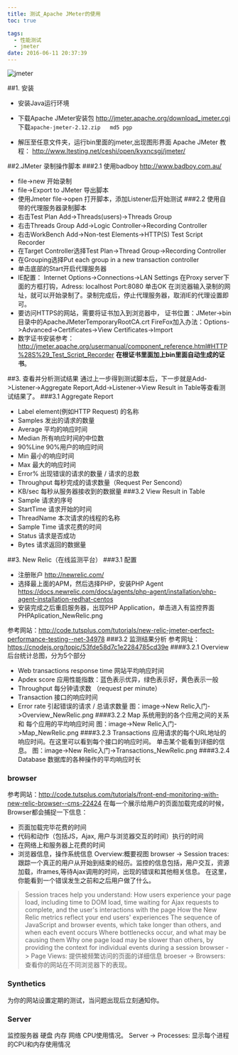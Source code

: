 ```yaml
---
title: 测试_Apache JMeter的使用
toc: true

tags:
  - 性能测试
  - jmeter
date: 2016-06-11 20:37:39
---
```

![jmeter](jmeter.jpg)

<!-- more -->

##1. 安装
- 安装Java运行环境
- 下载Apache JMeter安装包 http://jmeter.apache.org/download_jmeter.cgi
下载`apache-jmeter-2.12.zip	md5	pgp`

- 解压至任意文件夹，运行bin里面的jmeter,出现图形界面
Apache JMeter 教程： http://www.ltesting.net/ceshi/open/kyxncsgj/jmeter/

##2.JMeter 录制操作脚本
###2.1 使用badboy http://www.badboy.com.au/
- file->new 开始录制
- file->Export to JMeter 导出脚本
- 使用Jmeter file->open 打开脚本，添加Listener后开始测试
###2.2 使用自带的代理服务器录制脚本
- 右击Test Plan Add->Threads(users)->Threads Group
- 右击Threads Group Add->Logic Controller->Recording Controller
- 右击WorkBench Add->Non-test Elements->HTTP(S) Test Script Recorder
- 在Target Controller选择Test Plan->Thread Group->Recording Controller
- 在Grouping选择Put each group in a new transaction controller
- 单击底部的Start开启代理服务器
- IE配置：
Internet Options->Connections->LAN Settings
在Proxy server下面的方框打钩，Adress: localhost  Port:8080 单击OK
在浏览器输入录制的网址，就可以开始录制了。录制完成后，停止代理服务器，取消IE的代理设置即可。
- 要访问HTTPS的网站，需要将证书加入到浏览器中，
证书位置：JMeter->bin目录中的ApacheJMeterTemporaryRootCA.crt
FireFox加入办法：Options->Advanced->Certificates->View Certificates->Import
- 数字证书安装参考：http://jmeter.apache.org/usermanual/component_reference.html#HTTP%28S%29_Test_Script_Recorder
**在根证书里面加上bin里面自动生成的证书**。

##3. 查看并分析测试结果
通过上一步得到测试脚本后，下一步就是Add->Listener->Aggregate Report,Add->Listener->View Result in Table等查看测试结果了。
###3.1 Aggregate Report
- Label element(例如HTTP Request) 的名称
- Samples 发出的请求的数量
- Average 平均的响应时间
- Median 所有响应时间的中位数
- 90%Line 90%用户的响应时间
- Min 最小的响应时间
- Max 最大的响应时间
- Error% 出现错误的请求的数量 / 请求的总数
- Throughput 每秒完成的请求数量（Request Per Sencond）
- KB/sec 每秒从服务器接收到的数据量
###3.2 View Result in Table
- Sample 请求的序号
- StartTime 请求开始的时间
- ThreadName 本次请求的线程的名称
- Sample Time 请求花费的时间
- Status 请求是否成功
- Bytes 请求返回的数据量


##3. New Relic（在线监测平台）
###3.1 配置
- 注册账户  http://newrelic.com/
- 选择最上面的APM，然后选择PHP，安装PHP Agent https://docs.newrelic.com/docs/agents/php-agent/installation/php-agent-installation-redhat-centos
- 安装完成之后重启服务器，出现PHP Application，单击进入有监控界面
PHPAplication_NewRelic.png

参考网站：http://code.tutsplus.com/tutorials/new-relic-jmeter-perfect-performance-testing--net-34978
###3.2 监测结果分析
参考网址：https://cnodejs.org/topic/53fde58d7c1e2284785cd39e
####3.2.1 Overview
后台统计总图，分为5个部分
- Web transactions response time 网站平均响应时间
- Apdex score 应用性能指数：蓝色表示优异，绿色表示好，黄色表示一般
- Throughput 每分钟请求数 （request per minute）
- Transaction 接口的响应时间
- Error rate 引起错误的请求 / 总请求数量
图：image->New Relic入门->Overview_NewRelic.png
####3.2.2 Map
系统用到的各个应用之间的关系 和 每个应用的平均响应时间
图：image->New Relic入门->Map_NewRelic.png
####3.2.3 Transactions
应用请求的每个URL地址的响应时间。在这里可以看到每个接口的响应时间。
单击某个能看到详细的信息。
图：image->New Relic入门->Transactions_NewRelic.png
####3.2.4 Database
数据库的各种操作的平均响应时长
### browser
参考网站：http://code.tutsplus.com/tutorials/front-end-monitoring-with-new-relic-browser--cms-22424
在每一个展示给用户的页面加载完成的时候，Browser都会捕捉一下信息：
- 页面加载完毕花费的时间
- 代码和动作（包括JS，Ajax, 用户与浏览器交互的时间）执行的时间
- 在网络上和服务器上花费的时间
- 浏览器信息，操作系统信息
Overview:概要视图
browser -> Session traces: 跟踪一个真正的用户从开始到结束的经历。监控的信息包括，用户交互，资源加载，iframes,等待Ajax调用的时间，出现的错误和其他相关信息。
在这里，你能看到一个错误发生之前和之后用户做了什么。

> Session traces help you understand:
>     How users experience your page load, including time to DOM load, time waiting for Ajax requests to complete, and the user's
> interactions with the page
>     How the New Relic metrics reflect your end users' experiences
>     The sequence of JavaScript and browser events, which take longer than others, and when each event occurs
>     Where bottlenecks occur, and what may be causing them
>     Why one page load may be slower than others, by providing the context for individual events during a session
browser -> Page Views:
提供被频繁访问的页面的详细信息
broeser -> Browsers:
查看你的网站在不同浏览器下的表现。

### Synthetics
为你的网站设置定期的测试，当问题出现后立刻通知你。
### Server
监控服务器 硬盘 内存 网络 CPU使用情况。
Server -> Processes:
显示每个进程的CPU和内存使用情况
